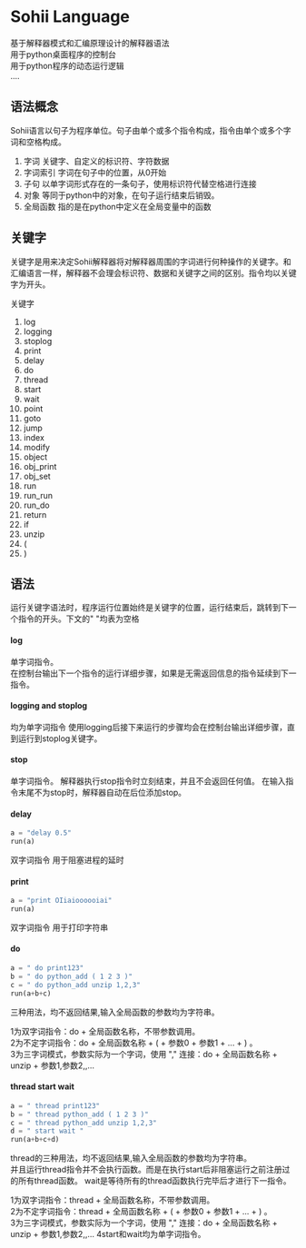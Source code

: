 # Sohii Language 
基于解释器模式和汇编原理设计的解释器语法   
用于python桌面程序的控制台   
用于python程序的动态运行逻辑     
....

## 语法概念
Sohii语言以句子为程序单位。句子由单个或多个指令构成，指令由单个或多个字词和空格构成。

1. 字词 关键字、自定义的标识符、字符数据  
2. 字词索引 字词在句子中的位置，从0开始
3. 子句 以单字词形式存在的一条句子，使用标识符代替空格进行连接
4. 对象 等同于python中的对象，在句子运行结束后销毁。
5. 全局函数 指的是在python中定义在全局变量中的函数
   
## 关键字
关键字是用来决定Sohii解释器将对解释器周围的字词进行何种操作的关键字。和汇编语言一样，解释器不会理会标识符、数据和关键字之间的区别。指令均以关键字为开头。

关键字
1. log
2. logging
3. stoplog
4. print
5. delay
6. do
7. thread
8. start
9. wait
10. point
11. goto
12. jump
13. index
14. modify
15. object
16. obj_print
17. obj_set
18. run
19. run_run
20. run_do
21. return
22. if
23. unzip
24. (
25. )


    
## 语法   
运行关键字语法时，程序运行位置始终是关键字的位置，运行结束后，跳转到下一个指令的开头。下文的" "均表为空格
#### log

单字词指令。     
在控制台输出下一个指令的运行详细步骤，如果是无需返回信息的指令延续到下一指令。

#### logging and stoplog

均为单字词指令
使用logging后接下来运行的步骤均会在控制台输出详细步骤，直到运行到stoplog关键字。

#### stop 

单字词指令。
解释器执行stop指令时立刻结束，并且不会返回任何值。
在输入指令末尾不为stop时，解释器自动在后位添加stop。

#### delay
```python
a = "delay 0.5"   
run(a)
```
双字词指令 
用于阻塞进程的延时 
#### print
```python
a = "print OIiaioooooiai"   
run(a)
```
双字词指令
用于打印字符串

#### do
```python
a = " do print123"
b = " do python_add ( 1 2 3 )"
c = " do python_add unzip 1,2,3"   
run(a+b+c)
```

三种用法，均不返回结果,输入全局函数的参数均为字符串。

1为双字词指令：do + 全局函数名称，不带参数调用。   
2为不定字词指令：do + 全局函数名称 + ( + 参数0 + 参数1 + ... + ) 。    
3为三字词模式，参数实际为一个字词，使用 "," 连接：do + 全局函数名称 + unzip + 参数1,参数2,,...    

#### thread start wait
```python
a = " thread print123"
b = " thread python_add ( 1 2 3 )"
c = " thread python_add unzip 1,2,3"
d = " start wait "
run(a+b+c+d)
```
thread的三种用法，均不返回结果,输入全局函数的参数均为字符串。    
并且运行thread指令并不会执行函数。而是在执行start后非阻塞运行之前注册过的所有thread函数。
wait是等待所有的thread函数执行完毕后才进行下一指令。

1为双字词指令：thread + 全局函数名称，不带参数调用。   
2为不定字词指令：thread + 全局函数名称 + ( + 参数0 + 参数1 + ... + ) 。    
3为三字词模式，参数实际为一个字词，使用 "," 连接：do + 全局函数名称 + unzip + 参数1,参数2,,... 
4start和wait均为单字词指令。






